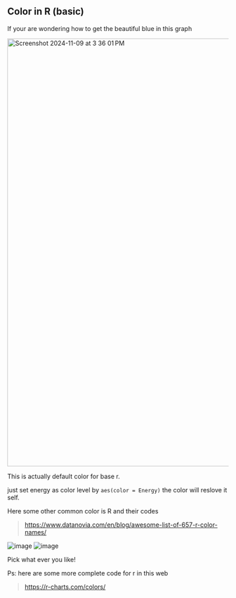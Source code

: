 ## Color in R (basic) 
If your are wondering how to get the beautiful blue in this graph 

<img width="972" alt="Screenshot 2024-11-09 at 3 36 01 PM" src="https://github.com/user-attachments/assets/69c246f2-c0b6-420c-b5e1-1773af1cd639">

This is actually default color for base r. 

just set energy as color level by `aes(color = Energy)` the color will reslove it self. 

Here some other common color is R and their codes 
> https://www.datanovia.com/en/blog/awesome-list-of-657-r-color-names/

![image](https://github.com/user-attachments/assets/b8bd17e8-3ee0-4bbd-812e-7f4f030a16f6)
![image](https://github.com/user-attachments/assets/b3667e3c-130c-420e-8580-f35211aab48c)

Pick what ever you like! 

Ps: here are some more complete code for r in this web
>https://r-charts.com/colors/
